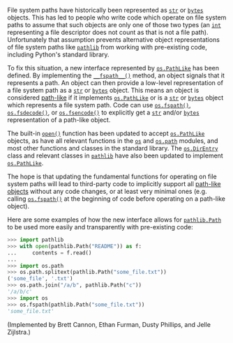 File system paths have historically been represented as [`str`](https://docs.python.org/library/stdtypes.html#str "str") or [`bytes`](https://docs.python.org/library/stdtypes.html#bytes "bytes") objects. This has led to people who write code which operate on file system paths to assume that such objects are only one of those two types (an [`int`](https://docs.python.org/library/functions.html#int "int") representing a file descriptor does not count as that is not a file path). Unfortunately that assumption prevents alternative object representations of file system paths like [`pathlib`](https://docs.python.org/library/pathlib.html#module-pathlib "pathlib: Object-oriented filesystem paths") from working with pre-existing code, including Python's standard library.

To fix this situation, a new interface represented by [`os.PathLike`](https://docs.python.org/library/os.html#os.PathLike "os.PathLike") has been defined. By implementing the [`__fspath__()`](https://docs.python.org/library/os.html#os.PathLike.__fspath__ "os.PathLike.__fspath__") method, an object signals that it represents a path. An object can then provide a low-level representation of a file system path as a [`str`](https://docs.python.org/library/stdtypes.html#str "str") or [`bytes`](https://docs.python.org/library/stdtypes.html#bytes "bytes") object. This means an object is considered [path-like](https://docs.python.org/glossary.html#term-path-like-object) if it implements [`os.PathLike`](https://docs.python.org/library/os.html#os.PathLike "os.PathLike") or is a [`str`](https://docs.python.org/library/stdtypes.html#str "str") or [`bytes`](https://docs.python.org/library/stdtypes.html#bytes "bytes") object which represents a file system path. Code can use [`os.fspath()`](https://docs.python.org/library/os.html#os.fspath "os.fspath"), [`os.fsdecode()`](https://docs.python.org/library/os.html#os.fsdecode "os.fsdecode"), or [`os.fsencode()`](https://docs.python.org/library/os.html#os.fsencode "os.fsencode") to explicitly get a [`str`](https://docs.python.org/library/stdtypes.html#str "str") and/or [`bytes`](https://docs.python.org/library/stdtypes.html#bytes "bytes") representation of a path-like object.

The built-in [`open()`](https://docs.python.org/library/functions.html#open "open") function has been updated to accept [`os.PathLike`](https://docs.python.org/library/os.html#os.PathLike "os.PathLike") objects, as have all relevant functions in the [`os`](https://docs.python.org/library/os.html#module-os "os: Miscellaneous operating system interfaces.") and [`os.path`](https://docs.python.org/library/os.path.html#module-os.path "os.path: Operations on pathnames.") modules, and most other functions and classes in the standard library. The [`os.DirEntry`](https://docs.python.org/library/os.html#os.DirEntry "os.DirEntry") class and relevant classes in [`pathlib`](https://docs.python.org/library/pathlib.html#module-pathlib "pathlib: Object-oriented filesystem paths") have also been updated to implement [`os.PathLike`](https://docs.python.org/library/os.html#os.PathLike "os.PathLike").

The hope is that updating the fundamental functions for operating on file system paths will lead to third-party code to implicitly support all [path-like objects](https://docs.python.org/glossary.html#term-path-like-object) without any code changes, or at least very minimal ones (e.g. calling [`os.fspath()`](https://docs.python.org/library/os.html#os.fspath "os.fspath") at the beginning of code before operating on a path-like object).

Here are some examples of how the new interface allows for [`pathlib.Path`](https://docs.python.org/library/pathlib.html#pathlib.Path "pathlib.Path") to be used more easily and transparently with pre-existing code:
    
```python    
>>> import pathlib
>>> with open(pathlib.Path("README")) as f:
...     contents = f.read()
...
>>> import os.path
>>> os.path.splitext(pathlib.Path("some_file.txt"))
('some_file', '.txt')
>>> os.path.join("/a/b", pathlib.Path("c"))
'/a/b/c'
>>> import os
>>> os.fspath(pathlib.Path("some_file.txt"))
'some_file.txt'
```    

(Implemented by Brett Cannon, Ethan Furman, Dusty Phillips, and Jelle Zijlstra.)
